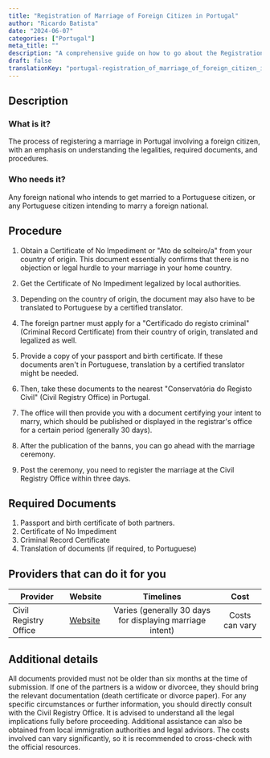 ```yaml
---
title: "Registration of Marriage of Foreign Citizen in Portugal"
author: "Ricardo Batista"
date: "2024-06-07"
categories: ["Portugal"]
meta_title: ""
description: "A comprehensive guide on how to go about the Registration of Marriage in Portugal involving a Foreign Citizen."
draft: false
translationKey: "portugal-registration_of_marriage_of_foreign_citizen_in_portugal"
---
```


## Description
### What is it?
The process of registering a marriage in Portugal involving a foreign citizen, with an emphasis on understanding the legalities, required documents, and procedures.
### Who needs it?
Any foreign national who intends to get married to a Portuguese citizen, or any Portuguese citizen intending to marry a foreign national.

## Procedure

1. Obtain a Certificate of No Impediment or "Ato de solteiro/a" from your country of origin. This document essentially confirms that there is no objection or legal hurdle to your marriage in your home country.

2. Get the Certificate of No Impediment legalized by local authorities. 

3. Depending on the country of origin, the document may also have to be translated to Portuguese by a certified translator.

4. The foreign partner must apply for a "Certificado do registo criminal" (Criminal Record Certificate) from their country of origin, translated and legalized as well.

5. Provide a copy of your passport and birth certificate. If these documents aren't in Portuguese, translation by a certified translator might be needed.

6. Then, take these documents to the nearest "Conservatória do Registo Civil" (Civil Registry Office) in Portugal.

7. The office will then provide you with a document certifying your intent to marry, which should be published or displayed in the registrar's office for a certain period (generally 30 days).

8. After the publication of the banns, you can go ahead with the marriage ceremony.

9. Post the ceremony, you need to register the marriage at the Civil Registry Office within three days.

## Required Documents

1. Passport and birth certificate of both partners.
2. Certificate of No Impediment
3. Criminal Record Certificate
4. Translation of documents (if required, to Portuguese)

## Providers that can do it for you

| Provider        |     Website     |     Timelines    |       Cost      |
| --------------- | --------------- |  :-------------: | :-------------: |
| Civil Registry Office |  [Website](http://www.irn.justica.gov.pt/)      |   Varies (generally 30 days for displaying marriage intent)   | Costs can vary |

## Additional details
All documents provided must not be older than six months at the time of submission. If one of the partners is a widow or divorcee, they should bring the relevant documentation (death certificate or divorce paper). For any specific circumstances or further information, you should directly consult with the Civil Registry Office. It is advised to understand all the legal implications fully before proceeding. Additional assistance can also be obtained from local immigration authorities and legal advisors. The costs involved can vary significantly, so it is recommended to cross-check with the official resources.